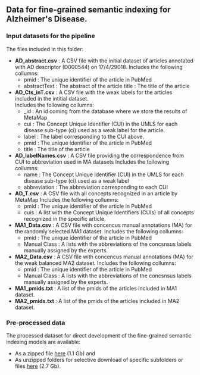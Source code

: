 ## Data for fine-grained semantic indexing for Alzheimer's Disease.

### Input datasets for the pipeline

The files included in this folder:
* **AD_abstract.csv**	:		A CSV file with the initial dataset of articles annotated with AD descriptor (D000544) on 17/4/29018. 
Includes the following collumns:
	* pmid			:	The unique identifier of the article in PubMed
	* abstractText 	:	The abstract of the article
title 			:	The title of the article
* **AD_Cts_inT.csv**		:	A CSV file with the weak labels for the articles included in the intitial dataset.  
Includes the following collumns:
	* _id				:	An id coming from the database where we store the results of MetaMap
	* cui				:	The Concept Unique Identifier (CUI) in the UMLS for each disease sub-type (ci) used as a weak label for the article.
	* label			:	The label corresponding to the CUI above.
	* pmid			: 	The unique identifier of the article in PubMed
	* title			:	The title of the article
* **AD_labelNames.csv**	:	A CSV file providing the correspondence from CUI to abbreviation used in MA datasets
Includes the following collumns:
	* name			:	The Concept Unique Identifier (CUI) in the UMLS for each disease sub-type (ci) used as a weak label
	* abbreviation	:	The abbreviation corresponding to each CUI
* **AD_T.csv**			:	A CSV file with all concepts recognized in an article by MetaMap
Includes the following collumns:
	* pmid			:	The unique identifier of the article in PubMed
	* cuis		:	A list with the Concept Unique Identifiers (CUIs) of all concepts recognized in the specific article.
* **MA1_Data.csv**		:	A CSV file with concencus manual annotations (MA) for the randomly selected MA1 dataset.
Includes the following collumns:
	* pmid			:	The unique identifier of the article in PubMed
	* Manual Class	:	A lists with the abbreviations of the concsnsus labels manually assigned by the experts.
* **MA2_Data.csv**		:	A CSV file with concencus manual annotations (MA) for the weak balanced MA2 dataset.
Includes the following collumns:
	* pmid			:	The unique identifier of the article in PubMed
	* Manual Class	:	A lists with the abbreviations of the concsnsus labels manually assigned by the experts.
* **MA1_pmids.txt**		: 	A list of the pmids of the articles included in MA1 dataset.
* **MA2_pmids.txt**		: 	A list of the pmids of the articles included in MA2 dataset.

### Pre-processed data
The processed dataset for direct development of the fine-grained semantic indexing models are available:

* As a zipped file [here](https://owncloud.skel.iit.demokritos.gr/index.php/s/UkxtpqeCuZjsXld) (1.1 Gb) and 
* As unzipped folders for selective download of specific subfolders or files [here](https://owncloud.skel.iit.demokritos.gr/index.php/s/UKy3DZjTzuk8xUn) (2.7 Gb).
